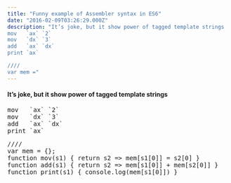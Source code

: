 ```yaml
---
title: "Funny example of Assembler syntax in ES6"
date: "2016-02-09T03:26:29.000Z"
description: "It’s joke, but it show power of tagged template strings
mov   `ax` `2`
mov   `dx` `3`
add   `ax` `dx`
print `ax`

////
var mem ="
---
```


<h4>It’s joke, but it show power of tagged template strings</h4>
<pre>mov   `ax` `2`<br>mov   `dx` `3`<br>add   `ax` `dx`<br>print `ax`</pre>
<pre>////<br>var mem = {};<br>function mov(s1) { return s2 =&gt; mem[s1[0]] = s2[0] }<br>function add(s1) { return s2 =&gt; mem[s1[0]] + mem[s2[0]] }<br>function print(s1) { console.log(mem[s1[0]]) }</pre>


